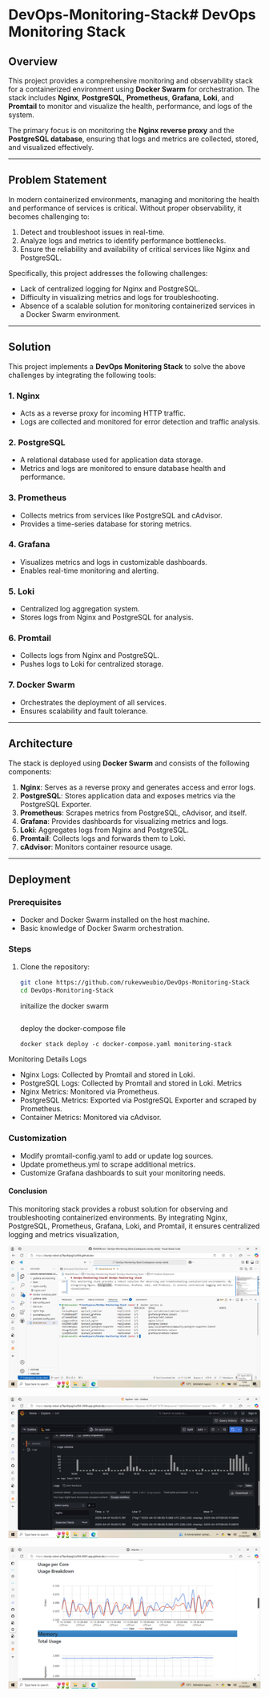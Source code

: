 # DevOps-Monitoring-Stack# DevOps Monitoring Stack

## Overview

This project provides a comprehensive monitoring and observability stack for a containerized environment using **Docker Swarm** for orchestration. The stack includes **Nginx**, **PostgreSQL**, **Prometheus**, **Grafana**, **Loki**, and **Promtail** to monitor and visualize the health, performance, and logs of the system. 

The primary focus is on monitoring the **Nginx reverse proxy** and the **PostgreSQL database**, ensuring that logs and metrics are collected, stored, and visualized effectively.

---

## Problem Statement

In modern containerized environments, managing and monitoring the health and performance of services is critical. Without proper observability, it becomes challenging to:

1. Detect and troubleshoot issues in real-time.
2. Analyze logs and metrics to identify performance bottlenecks.
3. Ensure the reliability and availability of critical services like Nginx and PostgreSQL.

Specifically, this project addresses the following challenges:
- Lack of centralized logging for Nginx and PostgreSQL.
- Difficulty in visualizing metrics and logs for troubleshooting.
- Absence of a scalable solution for monitoring containerized services in a Docker Swarm environment.

---

## Solution

This project implements a **DevOps Monitoring Stack** to solve the above challenges by integrating the following tools:

### 1. **Nginx**
   - Acts as a reverse proxy for incoming HTTP traffic.
   - Logs are collected and monitored for error detection and traffic analysis.

### 2. **PostgreSQL**
   - A relational database used for application data storage.
   - Metrics and logs are monitored to ensure database health and performance.

### 3. **Prometheus**
   - Collects metrics from services like PostgreSQL and cAdvisor.
   - Provides a time-series database for storing metrics.

### 4. **Grafana**
   - Visualizes metrics and logs in customizable dashboards.
   - Enables real-time monitoring and alerting.

### 5. **Loki**
   - Centralized log aggregation system.
   - Stores logs from Nginx and PostgreSQL for analysis.

### 6. **Promtail**
   - Collects logs from Nginx and PostgreSQL.
   - Pushes logs to Loki for centralized storage.

### 7. **Docker Swarm**
   - Orchestrates the deployment of all services.
   - Ensures scalability and fault tolerance.

---

## Architecture

The stack is deployed using **Docker Swarm** and consists of the following components:

1. **Nginx**: Serves as a reverse proxy and generates access and error logs.
2. **PostgreSQL**: Stores application data and exposes metrics via the PostgreSQL Exporter.
3. **Prometheus**: Scrapes metrics from PostgreSQL, cAdvisor, and itself.
4. **Grafana**: Provides dashboards for visualizing metrics and logs.
5. **Loki**: Aggregates logs from Nginx and PostgreSQL.
6. **Promtail**: Collects logs and forwards them to Loki.
7. **cAdvisor**: Monitors container resource usage.

---

## Deployment

### Prerequisites
- Docker and Docker Swarm installed on the host machine.
- Basic knowledge of Docker Swarm orchestration.

### Steps
1. Clone the repository:
   ```bash
   git clone https://github.com/rukevweubio/DevOps-Monitoring-Stack
   cd DevOps-Monitoring-Stack
   ```

   initailize the docker swarm 
   ```docker swarm init
   ```
   deploy the docker-compose file 
   ```
   docker stack deploy -c docker-compose.yaml monitoring-stack
   ```
Monitoring Details
Logs
- Nginx Logs: Collected by Promtail and stored in Loki.
- PostgreSQL Logs: Collected by Promtail and stored in Loki.
Metrics
- Nginx Metrics: Monitored via Prometheus.
- PostgreSQL Metrics: Exported via PostgreSQL Exporter and scraped by Prometheus.
- Container Metrics: Monitored via cAdvisor.

### Customization
- Modify promtail-config.yaml to add or update log sources.
- Update prometheus.yml to scrape additional metrics.
- Customize Grafana dashboards to suit your monitoring needs.

#### Conclusion
This monitoring stack provides a robust solution for observing and troubleshooting containerized environments. By integrating Nginx, PostgreSQL, Prometheus, Grafana, Loki, and Promtail, it ensures centralized logging and metrics visualization, 


![docker swarm replication](https://github.com/rukevweubio/DevOps-Monitoring-Stack/blob/main/picture/Screenshot%20(575).png)

![grafan loki](https://github.com/rukevweubio/DevOps-Monitoring-Stack/blob/main/picture/Screenshot%20(572).png)

![docker cpu usage](https://github.com/rukevweubio/DevOps-Monitoring-Stack/blob/main/picture/Screenshot%20(582).png)
